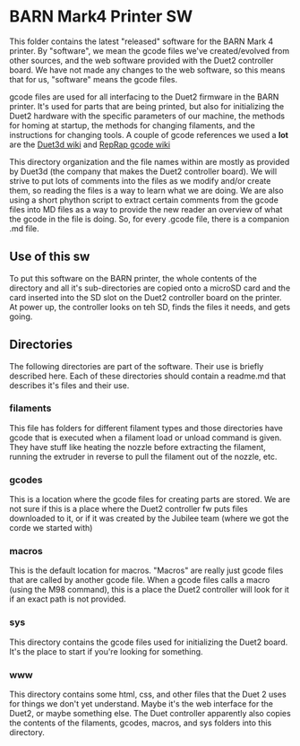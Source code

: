 # BARN Mark4 Printer SW

This folder contains the latest "released" software for the BARN Mark 4 printer.  By "software", we mean the gcode files we've created/evolved from other sources, and the web software provided with the Duet2 controller board. We have not made any changes to the web software, so this means that for us, "software" means the gcode files.



gcode files are used for all interfacing to the Duet2 firmware in the BARN printer. It's used for parts that are being printed, but also for initializing the Duet2 hardware with the specific parameters of our machine, the methods for homing at startup, the methods for changing filaments, and the instructions for changing tools.  A couple of gcode references we used a **lot** are the [Duet3d wiki](https://duet3d.dozuki.com/Wiki/Gcode?revisionid=HEAD) and [RepRap gcode wiki](https://reprap.org/wiki/G-code)



This directory organization and the file names within are mostly as provided by Duet3d (the company that makes the Duet2 controller board). We will strive to put lots of comments into the files as we modify  and/or create them, so reading the files is a way to learn what we are doing. We are also using a short phython script to extract certain comments from the gcode files into MD files as a way to provide the new reader an overview of what the gcode in the file is doing.  So, for every .gcode file, there is a companion .md file.



## Use of this sw

To put this software on the BARN printer, the whole contents of the directory and all it's sub-directories are copied onto a microSD card and the card inserted into the SD slot on the Duet2 controller board on the printer. At power up, the controller looks on teh SD, finds the files it needs, and gets going.



## Directories

The following directories are part of the  software. Their use is briefly described here. Each of these directories should contain a readme.md that describes it's files and their use.



### filaments

This file has folders for different filament types and those directories have gcode that is executed when a filament load or unload command is given. They have stuff like heating the nozzle before extracting the filament, running the extruder in reverse to pull the filament out of the nozzle, etc. 

### gcodes

This is a location where the gcode files for creating parts are stored. We are not sure if this is a place where the Duet2 controller fw puts files downloaded to it, or if it was created by the Jubilee team (where we got the corde we started with)

### macros

This is the default location for macros. "Macros" are really just gcode files that are called by another gcode file.  When a gcode files calls a macro (using the M98 command), this is a place the Duet2 controller will look for it if an exact path is not provided. 

### sys

This directory contains the gcode files used for initializing the Duet2 board. It's the place to start if you're looking for something. 

### www

This directory contains some html, css, and other files that the Duet 2 uses for things we don't yet understand. Maybe it's the web interface for the Duet2, or maybe something else. The Duet controller apparently also copies the contents of the filaments, gcodes, macros, and sys folders  into this directory.







